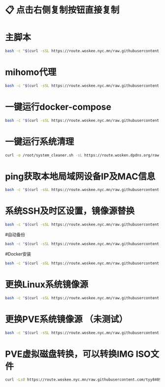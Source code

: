 # 📋 点击右侧复制按钮直接复制


# 主脚本
```bash
bash -c "$(curl -sSL https://route.woskee.nyc.mn/raw.githubusercontent.com/tyy840913/backup/main/main.sh)"
```
# mihomo代理
```bash
bash -c "$(curl -sSL https://route.woskee.nyc.mn/raw.githubusercontent.com/tyy840913/mihomo-proxy/refs/heads/master/mihomo-docker/mihomo-docker.sh)"
```

# 一键运行docker-compose
```bash
bash -c "$(curl -sSL https://route.woskee.nyc.mn/raw.githubusercontent.com/tyy840913/backup/main/docker-compose.sh)"
```

# 一键运行系统清理
```bash
curl -o /root/system_cleaner.sh -sL https://route.wosken.dpdns.org/raw.githubusercontent.com/tyy840913/backup/refs/heads/main/system_cleaner.sh && chmod +x /root/system_cleaner.sh && /root/system_cleaner.sh --install-cron
```

# ping获取本地局域网设备IP及MAC信息
```bash
bash -c "$(curl -sSL https://route.woskee.nyc.mn/raw.githubusercontent.com/tyy840913/backup/main/ping_ip.sh)"
```

# 系统SSH及时区设置，镜像源替换

```bash
bash -c "$(curl -sSL https://route.woskee.nyc.mn/raw.githubusercontent.com/tyy840913/backup/main/init.sh)"
```

#自动备份
```bash
bash -c "$(curl -sSL https://route.woskee.nyc.mn/raw.githubusercontent.com/tyy840913/backup/main/auto_backup.sh)"
```

#Docker安装
```bash
bash -c "$(curl -sSL https://route.woskee.nyc.mn/raw.githubusercontent.com/tyy840913/backup/main/Docker.sh)"
```

# 更换Linux系统镜像源
```bash
bash -c "$(curl -sSL https://route.woskee.nyc.mn/raw.githubusercontent.com/tyy840913/backup/main/mirror.sh)"
```

# 更换PVE系统镜像源 （未测试）
```bash
bash -c "$(curl -sSL https://route.woskee.nyc.mn/raw.githubusercontent.com/tyy840913/backup/main/pve-init.sh)"
```

# PVE虚拟磁盘转换，可以转换IMG ISO文件
```bash
curl -LsO https://route.woskee.nyc.mn/raw.githubusercontent.com/tyy840913/backup/main/qm.sh && chmod +x qm.sh && ./qm.sh
```
